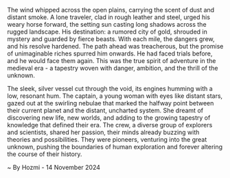 
The wind whipped across the open plains, carrying the scent of dust and distant smoke.  A lone traveler, clad in rough leather and steel, urged his weary horse forward, the setting sun casting long shadows across the rugged landscape. His destination: a rumored city of gold, shrouded in mystery and guarded by fierce beasts. With each mile, the dangers grew, and his resolve hardened.  The path ahead was treacherous, but the promise of unimaginable riches spurred him onwards.  He had faced trials before, and he would face them again.  This was the true spirit of adventure in the medieval era - a tapestry woven with danger, ambition, and the thrill of the unknown.

The sleek, silver vessel cut through the void, its engines humming with a low, resonant hum.  The captain, a young woman with eyes like distant stars, gazed out at the swirling nebulae that marked the halfway point between their current planet and the distant, uncharted system.  She dreamt of discovering new life, new worlds, and adding to the growing tapestry of knowledge that defined their era.  The crew, a diverse group of explorers and scientists, shared her passion, their minds already buzzing with theories and possibilities.  They were pioneers, venturing into the great unknown, pushing the boundaries of human exploration and forever altering the course of their history. 

~ By Hozmi - 14 November 2024
